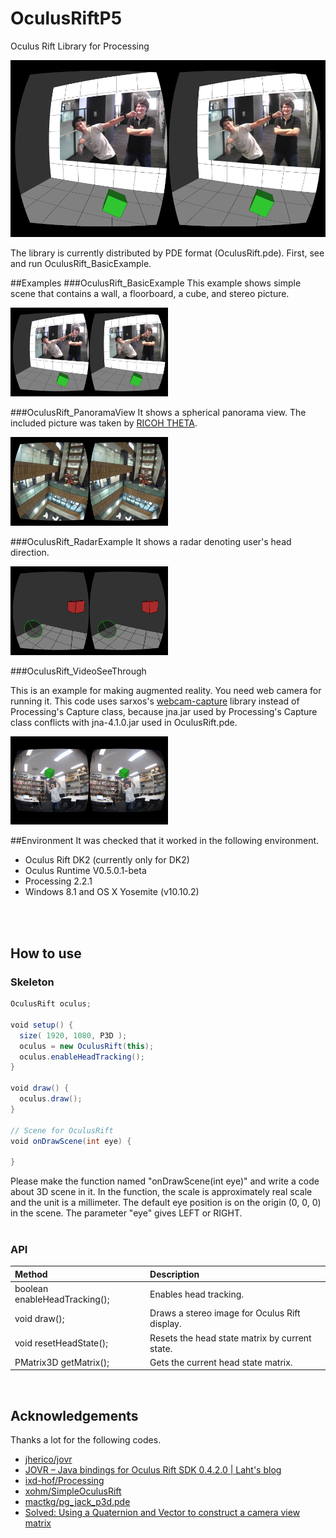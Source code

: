 # OculusRiftP5
Oculus Rift Library for Processing

![OculusRift_BasicExample](/OculusRift_BasicExample/screenshot.png)

The library is currently distributed by PDE format (OculusRift.pde).
First, see and run OculusRift_BasicExample.

##Examples
###OculusRift_BasicExample
This example shows simple scene that contains a wall, a floorboard, a cube, and stereo picture.

<img src="/OculusRift_BasicExample/screenshot.png" width="50%" height="50%" alt="OculusRift_BasicExample">
<br>

###OculusRift_PanoramaView
It shows a spherical panorama view. The included picture was taken by [RICOH THETA](https://theta360.com/).

<img src="/OculusRift_PanoramaView/screenshot.jpg" width="50%" height="50%" alt="OculusRift_PanoramaView">
<br>

###OculusRift_RadarExample
It shows a radar denoting user's head direction.

<img src="/OculusRift_RadarExample/screenshot.png" width="50%" height="50%" alt="OculusRift_RadarExample">
<br>

###OculusRift_VideoSeeThrough

This is an example for making augmented reality. You need web camera for running it. This code uses sarxos's [webcam-capture](https://github.com/sarxos/webcam-capture/) library instead of Processing's Capture class, because jna.jar used by Processing's Capture class conflicts with jna-4.1.0.jar used in OculusRift.pde.

<img src="/OculusRift_VideoSeeThrough/screenshot.jpg" width="50%" height="50%" alt="OculusRift_VideoSeeThrough">
<br>

##Environment
It was checked that it worked in the following environment.
- Oculus Rift DK2 (currently only for DK2)
- Oculus Runtime V0.5.0.1-beta
- Processing 2.2.1
- Windows 8.1 and OS X Yosemite (v10.10.2)
<br>
<br>

## How to use

### Skeleton

```scala
OculusRift oculus;

void setup() {
  size( 1920, 1080, P3D );
  oculus = new OculusRift(this);
  oculus.enableHeadTracking();
}

void draw() {
  oculus.draw();
}

// Scene for OculusRift
void onDrawScene(int eye) {

}
```

Please make the function named "onDrawScene(int eye)" and write a code about 3D scene in it. In the function, the scale is approximately real scale and the unit is a millimeter. The default eye position is on the origin (0, 0, 0) in the scene. The parameter "eye" gives LEFT or RIGHT.
<br>
<br>

### API

| Method  | Description |
|:---------|:------------|
|boolean enableHeadTracking(); |Enables head tracking. |
|void draw();| Draws a stereo image for Oculus Rift display.|
|void resetHeadState();| Resets the head state matrix by current state.|
|PMatrix3D getMatrix();| Gets the current head state matrix.|
<br>

## Acknowledgements
Thanks a lot for the following codes.
 
- [jherico/jovr](https://github.com/jherico/jovr)
- [JOVR – Java bindings for Oculus Rift SDK 0.4.2.0 | Laht's blog](http://laht.info/jovr-java-bindings-for-oculus-rift-sdk-0-4-0/)
- [ixd-hof/Processing](https://github.com/ixd-hof/Processing/tree/master/Examples/Oculus%20Rift/OculusRift_Basic)
- [xohm/SimpleOculusRift](https://github.com/xohm/SimpleOculusRift)
- [mactkg/pg_jack_p3d.pde](https://gist.github.com/mactkg/66f99c9563c6a043e14e)
- [Solved: Using a Quaternion and Vector to construct a camera view matrix](https://social.msdn.microsoft.com/Forums/en-US/ec92a231-2dbf-4f3e-b7f5-0a4d9ea4cae2)

